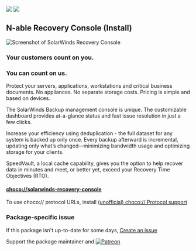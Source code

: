 [![](https://img.shields.io/chocolatey/v/solarwinds-recovery-console?color=green&label=solarwinds-recovery-console)](https://chocolatey.org/packages/solarwinds-recovery-console) [![](https://img.shields.io/chocolatey/dt/solarwinds-recovery-console)](https://chocolatey.org/packages/solarwinds-recovery-console)

## N-able Recovery Console (Install)
![Screenshot of SolarWinds Recovery Console](https://cdn.staticaly.com/gh/bcurran3/ChocolateyPackages/master/solarwinds-recovery-console/solarwinds-recovery-console_screenshot.png)	

### Your customers count on you.
### You can count on us. 

Protect your servers, applications, workstations and critical business documents. No appliances. No separate storage costs.  Pricing is simple and based on devices.

The SolarWinds Backup management console is unique. The customizable dashboard provides at-a-glance status and fast issue resolution in just a few clicks. 
 
Increase your efficiency using deduplication - the full dataset for any system is backed up only once. Every backup afterward is incremental, updating only what’s changed—minimizing bandwidth usage and optimizing storage for your clients. 

SpeedVault, a local cache capability, gives you the option to help recover data in minutes and meet, or better yet, exceed your Recovery Time Objectives (RTO). 

#### [choco://solarwinds-recovery-console](choco://solarwinds-recovery-console)
To use choco:// protocol URLs, install [(unofficial) choco:// Protocol support ](https://chocolatey.org/packages/choco-protocol-support)

### Package-specific issue
If this package isn't up-to-date for some days, [Create an issue](https://github.com/tunisiano187/Chocolatey-packages/issues/new/choose)

Support the package maintainer and [![Patreon](https://cdn.jsdelivr.net/gh/tunisiano187/Chocolatey-packages@d15c4e19c709e7148588d4523ffc6dd3cd3c7e5e/icons/patreon.png)](https://www.patreon.com/tunisiano)
